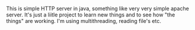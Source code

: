 This is simple HTTP server in java, something like very very simple apache server. It's just a liitle project to learn new things and to see how "the things" are working. I'm using multithreading, reading file's etc.
